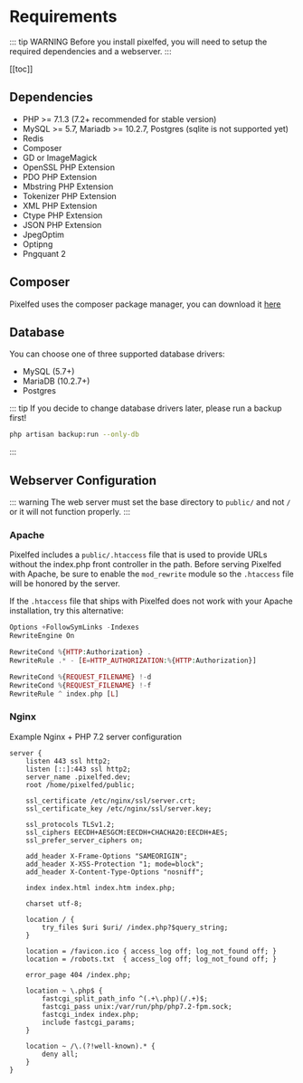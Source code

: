 # Requirements

::: tip WARNING
Before you install pixelfed, you will need to setup the required dependencies and a webserver.
:::

    
[[toc]]

## Dependencies

 - PHP >= 7.1.3 (7.2+ recommended for stable version)
 - MySQL >= 5.7, Mariadb >= 10.2.7, Postgres (sqlite is not supported yet)
 - Redis
 - Composer
 - GD or ImageMagick
 - OpenSSL PHP Extension
 - PDO PHP Extension
 - Mbstring PHP Extension
 - Tokenizer PHP Extension
 - XML PHP Extension
 - Ctype PHP Extension
 - JSON PHP Extension
 - JpegOptim
 - Optipng
 - Pngquant 2

## Composer

Pixelfed uses the composer package manager, you can download it [here](https://getcomposer.org/download/)

## Database

You can choose one of three supported database drivers:
 - MySQL (5.7+)
 - MariaDB (10.2.7+)
 - Postgres

::: tip
If you decide to change database drivers later, please run a backup first!

```bash
php artisan backup:run --only-db
```
:::

## Webserver Configuration

::: warning
The web server must set the base directory to ```public/``` and not ```/``` or it will not function properly.
:::

### Apache
Pixelfed includes a ```public/.htaccess``` file that is used to provide URLs without the index.php front controller in the path. Before serving Pixelfed with Apache, be sure to enable the ```mod_rewrite``` module so the ```.htaccess``` file will be honored by the server.

If the ```.htaccess``` file that ships with Pixelfed does not work with your Apache installation, try this alternative:
```php
Options +FollowSymLinks -Indexes
RewriteEngine On

RewriteCond %{HTTP:Authorization} .
RewriteRule .* - [E=HTTP_AUTHORIZATION:%{HTTP:Authorization}]

RewriteCond %{REQUEST_FILENAME} !-d
RewriteCond %{REQUEST_FILENAME} !-f
RewriteRule ^ index.php [L]
```
### Nginx

Example Nginx + PHP 7.2 server configuration

```nginx
server {
    listen 443 ssl http2;
    listen [::]:443 ssl http2;
    server_name .pixelfed.dev;
    root /home/pixelfed/public;

    ssl_certificate /etc/nginx/ssl/server.crt;
    ssl_certificate_key /etc/nginx/ssl/server.key;

    ssl_protocols TLSv1.2;
    ssl_ciphers EECDH+AESGCM:EECDH+CHACHA20:EECDH+AES;
    ssl_prefer_server_ciphers on;

    add_header X-Frame-Options "SAMEORIGIN";
    add_header X-XSS-Protection "1; mode=block";
    add_header X-Content-Type-Options "nosniff";

    index index.html index.htm index.php;

    charset utf-8;

    location / {
        try_files $uri $uri/ /index.php?$query_string;
    }

    location = /favicon.ico { access_log off; log_not_found off; }
    location = /robots.txt  { access_log off; log_not_found off; }

    error_page 404 /index.php;

    location ~ \.php$ {
        fastcgi_split_path_info ^(.+\.php)(/.+)$;
        fastcgi_pass unix:/var/run/php/php7.2-fpm.sock;
        fastcgi_index index.php;
        include fastcgi_params;
    }

    location ~ /\.(?!well-known).* {
        deny all;
    }
}
```
